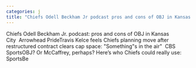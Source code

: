 ```yaml
---
categories: j
title: "Chiefs Odell Beckham Jr podcast pros and cons of OBJ in Kansas City  Arrowhead Pride"
---
```

Chiefs Odell Beckham Jr. podcast: pros and cons of OBJ in Kansas City&nbsp;&nbsp;Arrowhead PrideTravis Kelce feels Chiefs planning move after restructured contract clears cap space: "Something"s in the air"&nbsp;&nbsp;CBS SportsOBJ? Or McCaffrey, perhaps? Here’s who Chiefs could really use: SportsBe